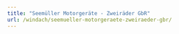 ```yaml
---
title: "Seemüller Motorgeräte - Zweiräder GbR"
url: /windach/seemueller-motorgeraete-zweiraeder-gbr/
---
```

